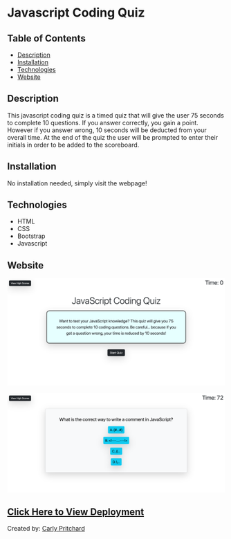 # Javascript Coding Quiz

<h2> Table of Contents </h2> 

- [Description](#description)
- [Installation](#installation)
- [Technologies](#technologie)
- [Website](#website)

<h2>Description</h2>

<p>This javascript coding quiz is a timed quiz that will give the user 75 seconds to complete 10 questions. If you answer correctly, you gain a point. However if you answer wrong, 10 seconds will be deducted from your overall time. At the end of the quiz the user will be prompted to enter their initials in order to be added to the scoreboard. </p>

<h2>Installation</h2>
<p>No installation needed, simply visit the webpage!</p>

<h2>Technologies</h2>

- HTML
- CSS
- Bootstrap
- Javascript

<h2>Website</h2>

![image](/assets/images/screencapture-cjpritch-github-io-coding-quiz-2022-09-07-15_38_22.png)

![image](/assets/images/screencapture-cjpritch-github-io-coding-quiz-2022-09-07-15_38_43.png)

## [Click Here to View Deployment](https://cjpritch.github.io/coding-quiz/)

Created by: [Carly Pritchard](https://github.com/cjpritch)

